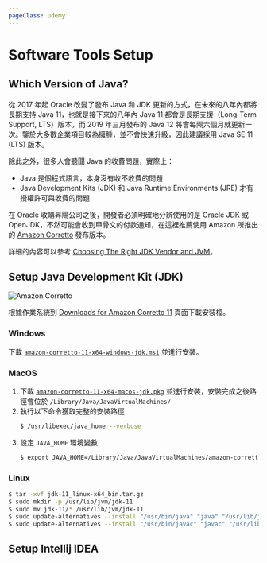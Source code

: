 ```yaml
---
pageClass: udemy
---
```


# Software Tools Setup

## Which Version of Java?

從 2017 年起 Oracle 改變了發布 Java 和 JDK 更新的方式，在未來的八年內都將長期支持 Java 11，也就是接下來的八年內 Java 11 都會是長期支援（Long-Term Support, LTS）版本，而 2019 年三月發布的 Java 12 將會每隔六個月就更新一次。鑒於大多數企業項目較為擁腫，並不會快速升級，因此建議採用 Java SE 11 (LTS) 版本。

除此之外，很多人會聽聞 Java 的收費問題，實際上：

- Java 是個程式語言，本身沒有收不收費的問題
- Java Development Kits (JDK) 和 Java Runtime Environments (JRE) 才有授權許可與收費的問題

在 Oracle 收購昇陽公司之後，開發者必須明確地分辨使用的是 Oracle JDK 或 OpenJDK，不然可能會收到甲骨文的付款通知，在這裡推薦使用 Amazon 所推出的 [Amazon Corretto](https://aws.amazon.com/corretto/) 發布版本。

詳細的內容可以參考 [Choosing The Right JDK Vendor and JVM](https://www.youtube.com/watch?v=zf-GOkc3Ht8)。

## Setup Java Development Kit (JDK)

![Amazon Corretto](https://user-images.githubusercontent.com/26391143/81653862-c96b0d80-9467-11ea-9737-6bcce787d760.png)

根據作業系統到 [Downloads for Amazon Corretto 11](https://docs.aws.amazon.com/corretto/latest/corretto-11-ug/downloads-list.html) 頁面下載安裝檔。

### Windows

下載 [`amazon-corretto-11-x64-windows-jdk.msi`](https://corretto.aws/downloads/latest/amazon-corretto-11-x64-windows-jdk.msi) 並進行安裝。

### MacOS

1. 下載 [`amazon-corretto-11-x64-macos-jdk.pkg`](https://corretto.aws/downloads/latest/amazon-corretto-11-x64-macos-jdk.pkg) 並進行安裝，安裝完成之後路徑會位於 `/Library/Java/JavaVirtualMachines/`
2. 執行以下命令獲取完整的安裝路徑
   ```bash
   $ /usr/libexec/java_home --verbose
   ```
3. 設定 `JAVA_HOME` 環境變數
   ```bash
   $ export JAVA_HOME=/Library/Java/JavaVirtualMachines/amazon-corretto-11.jdk/Contents/Home
   ```

### Linux

```bash
$ tar -xvf jdk-11_linux-x64_bin.tar.gz
$ sudo mkdir -p /usr/lib/jvm/jdk-11
$ sudo mv jdk-11/* /usr/lib/jvm/jdk-11
$ sudo update-alternatives --install "/usr/bin/java" "java" "/usr/lib/jvm/jdk-11/bin/java" 1010
$ sudo update-alternatives --install "/usr/bin/javac" "javac" "/usr/lib/jvm/jdk-11/bin/javac" 1010
```

## Setup Intellij IDEA
